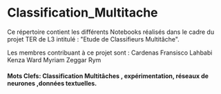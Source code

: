# Classification_Multitache



Ce répertoire contient les différents Notebooks réalisés dans le cadre du projet TER de L3 intitulé : "Etude de Classifieurs Multitâche".

Les membres contribuant à ce projet sont :
Cardenas Fransisco
Lahbabi Kenza 
Ward Myriam 
Zeggar Rym 

#### Mots Clefs: Classification Multitâches , expérimentation, réseaux de neurones ,données textuelles.
